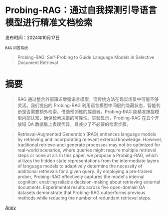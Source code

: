# Probing-RAG：通过自我探测引导语言模型进行精准文档检索

发布时间：2024年10月17日

`RAG` `问答系统`

> Probing-RAG: Self-Probing to Guide Language Models in Selective Document Retrieval

# 摘要

> RAG 通过整合外部知识增强语言模型，但传统方法在现实场景中可能不够灵活。我们提出的 Probing-RAG 利用语言模型中间层的隐藏状态，智能判断是否需要额外检索。借助预训练的探测器，Probing-RAG 能精准捕捉模型内部认知，确保检索决策的可靠性。实验显示，Probing-RAG 在五个开放域 QA 数据集上表现优异，且减少了不必要的检索步骤。

> Retrieval-Augmented Generation (RAG) enhances language models by retrieving and incorporating relevant external knowledge. However, traditional retrieve-and-generate processes may not be optimized for real-world scenarios, where queries might require multiple retrieval steps or none at all. In this paper, we propose a Probing-RAG, which utilizes the hidden state representations from the intermediate layers of language models to adaptively determine the necessity of additional retrievals for a given query. By employing a pre-trained prober, Probing-RAG effectively captures the model's internal cognition, enabling reliable decision-making about retrieving external documents. Experimental results across five open-domain QA datasets demonstrate that Probing-RAG outperforms previous methods while reducing the number of redundant retrieval steps.

[Arxiv](https://arxiv.org/abs/2410.13339)